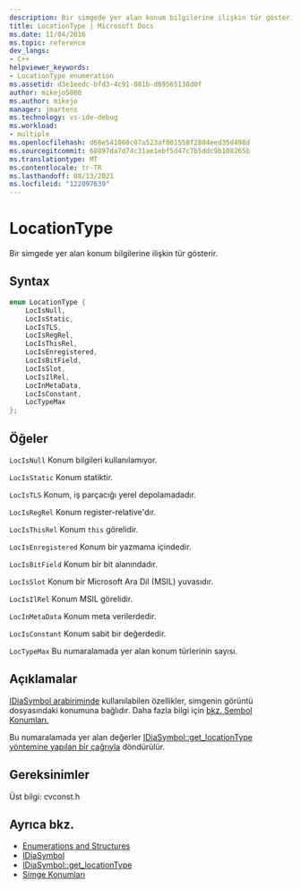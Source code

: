 ```yaml
---
description: Bir simgede yer alan konum bilgilerine ilişkin tür gösterir.
title: LocationType | Microsoft Docs
ms.date: 11/04/2016
ms.topic: reference
dev_langs:
- C++
helpviewer_keywords:
- LocationType enumeration
ms.assetid: d3e1eedc-bfd3-4c91-881b-d69565138d0f
author: mikejo5000
ms.author: mikejo
manager: jmartens
ms.technology: vs-ide-debug
ms.workload:
- multiple
ms.openlocfilehash: d68e541060c07a523af001558f2804eed35d498d
ms.sourcegitcommit: 68897da7d74c31ae1ebf5d47c7b5ddc9b108265b
ms.translationtype: MT
ms.contentlocale: tr-TR
ms.lasthandoff: 08/13/2021
ms.locfileid: "122097639"
---
```

# <a name="locationtype"></a>LocationType
Bir simgede yer alan konum bilgilerine ilişkin tür gösterir.

## <a name="syntax"></a>Syntax

```C++
enum LocationType {
    LocIsNull,
    LocIsStatic,
    LocIsTLS,
    LocIsRegRel,
    LocIsThisRel,
    LocIsEnregistered,
    LocIsBitField,
    LocIsSlot,
    LocIsIlRel,
    LocInMetaData,
    LocIsConstant,
    LocTypeMax
};
```

## <a name="elements"></a>Öğeler
`LocIsNull` Konum bilgileri kullanılamıyor.

`LocIsStatic` Konum statiktir.

`LocIsTLS` Konum, iş parçacığı yerel depolamadadır.

`LocIsRegRel` Konum register-relative'dır.

`LocIsThisRel` Konum `this` görelidir.

`LocIsEnregistered` Konum bir yazmama içindedir.

`LocIsBitField` Konum bir bit alanındadır.

`LocIsSlot` Konum bir Microsoft Ara Dil (MSIL) yuvasıdır.

`LocIsIlRel` Konum MSIL görelidir.

`LocInMetaData` Konum meta verilerdedir.

`LocIsConstant` Konum sabit bir değerdedir.

`LocTypeMax` Bu numaralamada yer alan konum türlerinin sayısı.

## <a name="remarks"></a>Açıklamalar
[IDiaSymbol arabiriminde](../../debugger/debug-interface-access/idiasymbol.md) kullanılabilen özellikler, simgenin görüntü dosyasındaki konumuna bağlıdır. Daha fazla bilgi için [bkz. Sembol Konumları.](../../debugger/debug-interface-access/symbol-locations.md)

Bu numaralamada yer alan değerler [IDiaSymbol::get_locationType yöntemine yapılan bir çağrıyla](../../debugger/debug-interface-access/idiasymbol-get-locationtype.md) döndürülür.

## <a name="requirements"></a>Gereksinimler
Üst bilgi: cvconst.h

## <a name="see-also"></a>Ayrıca bkz.
- [Enumerations and Structures](../../debugger/debug-interface-access/enumerations-and-structures.md)
- [IDiaSymbol](../../debugger/debug-interface-access/idiasymbol.md)
- [IDiaSymbol::get_locationType](../../debugger/debug-interface-access/idiasymbol-get-locationtype.md)
- [Simge Konumları](../../debugger/debug-interface-access/symbol-locations.md)
